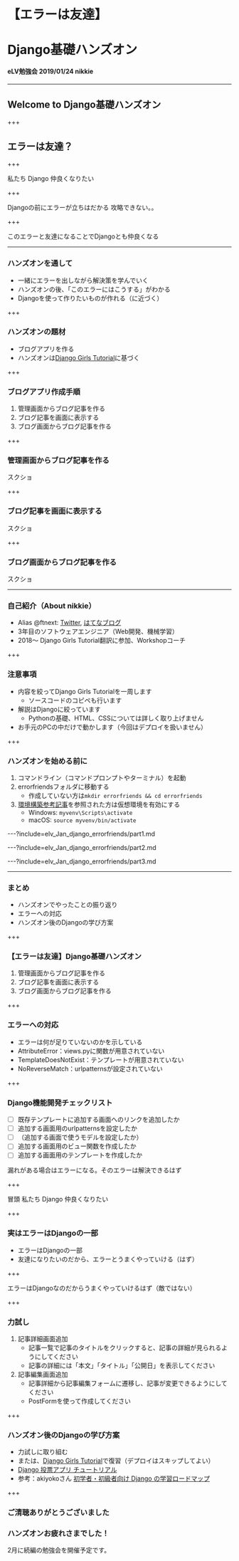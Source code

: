 # 【エラーは友達】
# Django基礎ハンズオン
#### eLV勉強会 2019/01/24 nikkie

---

## Welcome to Django基礎ハンズオン

+++

## エラーは友達？

+++

私たち Django 仲良くなりたい

+++

Djangoの前にエラーが立ちはだかる 攻略できない。。

+++

このエラーと友達になることでDjangoとも仲良くなる

---

### ハンズオンを通して

- 一緒にエラーを出しながら解決策を学んでいく
- ハンズオンの後、「このエラーにはこうする」がわかる
- Djangoを使って作りたいものが作れる（に近づく）

+++

### ハンズオンの題材

- ブログアプリを作る
- ハンズオンは[Django Girls Tutorial](https://tutorial.djangogirls.org/ja/)に基づく

+++

### ブログアプリ作成手順

1. 管理画面からブログ記事を作る
2. ブログ記事を画面に表示する
3. ブログ画面からブログ記事を作る

+++

### 管理画面からブログ記事を作る

スクショ

+++

### ブログ記事を画面に表示する

スクショ

+++

### ブログ画面からブログ記事を作る

スクショ

---

### 自己紹介（About nikkie）

- Alias @ftnext: [Twitter](https://twitter.com/ftnext), [はてなブログ](http://nikkie-ftnext.hatenablog.com/)
- 3年目のソフトウェアエンジニア（Web開発、機械学習）
- 2018〜 Django Girls Tutorial翻訳に参加、Workshopコーチ

+++

### 注意事項

- 内容を絞ってDjango Girls Tutorialを一周します
	- ソースコードのコピペも行います
- 解説はDjangoに絞っています
	- Pythonの基礎、HTML、CSSについては詳しく取り上げません
- お手元のPCの中だけで動かします（今回はデプロイを扱いません）

+++

### ハンズオンを始める前に

1. コマンドライン（コマンドプロンプトやターミナル）を起動
2. errorfriendsフォルダに移動する
	- 作成していない方は`mkdir errorfriends && cd errorfriends`
3. [環境構築参考記事](https://qiita.com/ftnext/items/082ec8fe96f26b181fc5)を参照された方は仮想環境を有効にする
	- Windows: `myvenv\Scripts\activate`
	- macOS: `source myvenv/bin/activate`

---?include=elv_Jan_django_errorfriends/part1.md

---?include=elv_Jan_django_errorfriends/part2.md

---?include=elv_Jan_django_errorfriends/part3.md

---

### まとめ

- ハンズオンでやったことの振り返り
- エラーへの対応
- ハンズオン後のDjangoの学び方案

+++

### 【エラーは友達】Django基礎ハンズオン

1. 管理画面からブログ記事を作る
2. ブログ記事を画面に表示する
3. ブログ画面からブログ記事を作る

+++

### エラーへの対応

- エラーは何が足りていないのかを示している
- AttributeError：views.pyに関数が用意されていない
- TemplateDoesNotExist：テンプレートが用意されていない
- NoReverseMatch：urlpatternsが設定されていない

+++

### Django機能開発チェックリスト

- [ ] 既存テンプレートに追加する画面へのリンクを追加したか
- [ ] 追加する画面用のurlpatternsを設定したか
- [ ] （追加する画面で使うモデルを設定したか）
- [ ] 追加する画面用のビュー関数を作成したか
- [ ] 追加する画面用のテンプレートを作成したか

漏れがある場合はエラーになる。そのエラーは解決できるはず

+++

冒頭 私たち Django 仲良くなりたい

+++

### 実はエラーはDjangoの一部

- エラーはDjangoの一部
- 友達になりたいのだから、エラーとうまくやっていける（はず）

+++

エラーはDjangoなのだからうまくやっていけるはず（敵ではない）

+++

### 力試し

1. 記事詳細画面追加
	- 記事一覧で記事のタイトルをクリックすると、記事の詳細が見られるようにしてください
	- 記事の詳細には「本文」「タイトル」「公開日」を表示してください
2. 記事編集画面追加
	- 記事詳細から記事編集フォームに遷移し、記事が変更できるようにしてください
	- PostFormを使って作成してください

+++

### ハンズオン後のDjangoの学び方案

- 力試しに取り組む
- または、[Django Girls Tutorial](https://tutorial.djangogirls.org/ja/)で復習（デプロイはスキップしてよい）
- [Django 投票アプリ チュートリアル](https://docs.djangoproject.com/ja/2.1/intro/tutorial01/)
- 参考：akiyokoさん [初学者・初級者向け Django の学習ロードマップ](https://akiyoko.hatenablog.jp/entry/2018/12/01/133427)

+++

### ご清聴ありがとうございました
### ハンズオンお疲れさまでした！
2月に続編の勉強会を開催予定です。
